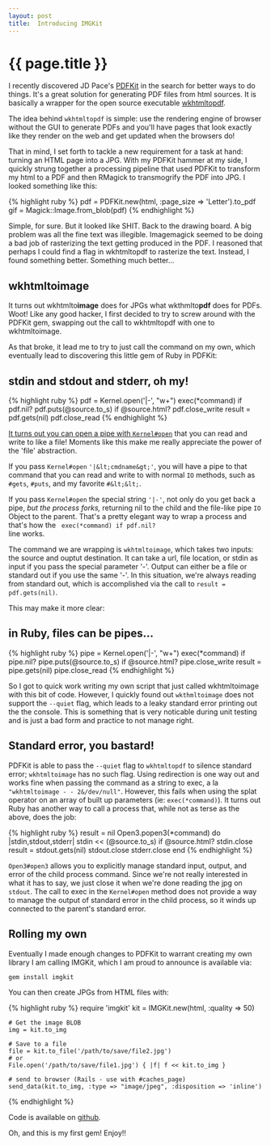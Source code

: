 ```yaml
---
layout: post
title:  Introducing IMGKit
---
```


{{ page.title }}
================

I recently discovered JD Pace's <a href="http://github.com/jdpace/PDFKit">PDFKit</a> in the search for better ways to do things.  It's a great solution for generating PDF files from html sources.  It is basically a wrapper for the open source executable <a href="http://code.google.com/p/wkhtmltopdf/">wkhtmltopdf</a>.

The idea behind <code>wkhtmltopdf</code> is simple: use the rendering engine of browser without the GUI to generate PDFs and you'll have pages that look exactly like they render on the web and get updated when the browsers do!

That in mind, I set forth to tackle a new requirement for a task at hand: turning an HTML page into a JPG.  With my PDFKit hammer at my side, I quickly strung together a processing pipeline that used PDFKit to transform my html to a PDF and then RMagick to transmogrify the PDF into JPG.  I looked something like this:

{% highlight ruby %}
    pdf  = PDFKit.new(html, :page_size => 'Letter').to_pdf
    gif  = Magick::Image.from_blob(pdf)
{% endhighlight %}

Simple, for sure. But it looked like SHIT.  Back to the drawing board.  A big problem was all the fine text was illegible.  Imagemagick seemed to be doing a bad job of rasterizing the text getting produced in the PDF.  I reasoned that perhaps I could find a flag in wkhtmltopdf to rasterize the text.  Instead, I found something better.  Something much better...

## wkhtmltoimage

It turns out wkhtmlto<b>image</b> does for JPGs what wkthmlto<b>pdf</b> does for PDFs. Woot!  Like any good hacker, I first decided to try to screw around with the PDFKit gem, swapping out the call to wkhtmltopdf with one to wkhtmltoimage.

As that broke, it lead me to try to just call the command on my own, which eventually lead to discovering this little gem of Ruby in PDFKit:

## stdin and stdout and stderr, oh my!

{% highlight ruby %}
    pdf = Kernel.open('|-', "w+")
    exec(*command) if pdf.nil?
    pdf.puts(@source.to_s) if @source.html?
    pdf.close_write
    result = pdf.gets(nil)
    pdf.close_read
{% endhighlight %}

<a href="http://ruby-doc.org/core/classes/Kernel.html#M005950">It turns out you can open a pipe with `Kernel#open`</a>
that you can read and write to like a file!  Moments like this make me really appreciate the power of the 'file' abstraction.

If you pass `Kernel#open` `'|&lt;cmdname&gt;'`, you will have a pipe to that command that you can read and write to with normal <code>IO</code> methods, such as `#gets`, `#puts`, and my favorite `#&lt;&lt;`.

If you pass <code>Kernel#open</code> the special string <code>'|-'</code>, not only do you get back a pipe, _but the process forks,_ returning nil to the child and the file-like pipe <code>IO</code> Object to the parent.  That's a pretty elegant way to wrap a process and that's how the <code> exec(&ast;command) if pdf.nil? </code> line works.

The command we are wrapping is <code>wkhtmltoimage</code>, which takes two inputs: the source and ouptut destination.  It can take a url, file location, or stdin as input if you pass the special parameter '-'.  Output can either be a file or standard out if you use the same '-'.  In this situation, we're always reading from standard out, which is accomplished via the call to <code>result = pdf.gets(nil)</code>.

This may make it more clear:

## in Ruby, files can be pipes...

{% highlight ruby %}
    pipe = Kernel.open('|-', "w+")
    exec(*command) if pipe.nil?
    pipe.puts(@source.to_s) if @source.html?
    pipe.close_write
    result = pipe.gets(nil)
    pipe.close_read
{% endhighlight %}

So I got to quick work writing my own script that just called wkhtmltoimage with this bit of code.  However, I quickly found out <code>wkthmltoimage</code> does not support the <code>--quiet</code> flag, which leads to a leaky standard error printing out the the console.  This is something that is very noticable during unit testing and is just a bad form and practice to not manage right.

## Standard error, you bastard!

PDFKit is able to pass the <code>--quiet</code> flag to <code>wkhtmltopdf</code> to silence standard error; <code>wkhtmltoimage</code> has no such flag.  Using redirection is one way out and works fine when passing the command as a string to exec, a la <code>&quot;wkhtmltoimage - - 2&amp;/dev/null&quot;</code>.  However, this fails when using the splat operator on an array of built up parameters (ie: <code>exec(&ast;command)</code>).  It turns out Ruby has another way to call a process that, while not as terse as the above, does the job:

{% highlight ruby %}
    result = nil
    Open3.popen3(*command) do |stdin,stdout,stderr|
      stdin << (@source.to_s) if @source.html?
      stdin.close
      result = stdout.gets(nil)
      stdout.close
      stderr.close
    end
{% endhighlight %}

`Open3#open3` allows you to explicitly manage standard input, output, and error of the child process command.  Since we're not really interested in what it has to say, we just close it when we're done reading the jpg on <code>stdout</code>.  The call to exec in the <code>Kernel#open</code> method does not provide a way to manage the output of standard error in the child process, so it winds up connected to the parent's standard error.

## Rolling my own

Eventually I made enough changes to PDFKit to warrant creating my own library I am calling IMGKit, which I am proud to announce is available via:

<code>gem install imgkit</code>

You can then create JPGs from HTML files with:

{% highlight ruby %}
    require 'imgkit'
    kit = IMGKit.new(html, :quality => 50)

    # Get the image BLOB
    img = kit.to_img

    # Save to a file
    file = kit.to_file('/path/to/save/file2.jpg')
    # or
    File.open('/path/to/save/file1.jpg') { |f| f << kit.to_img }

    # send to browser (Rails - use with #caches_page)
    send_data(kit.to_img, :type => "image/jpeg", :disposition => 'inline')
{% endhighlight %}

Code is available on <a href="http://github.com/csquared/IMGKit">github</a>.

Oh, and this is my first gem! Enjoy!!
